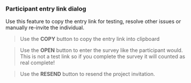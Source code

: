 ### Participant entry link dialog
Use this feature to copy the entry link for testing, resolve other issues or manually re-invite the individual.

> Use the **COPY** button to copy the entry link into clipboard

> Use the **OPEN** button to enter the survey like the participant would. This is not a test link so if you complete the survey it will counted as real complete!

> Use the **RESEND** button to resend the project invitation.

